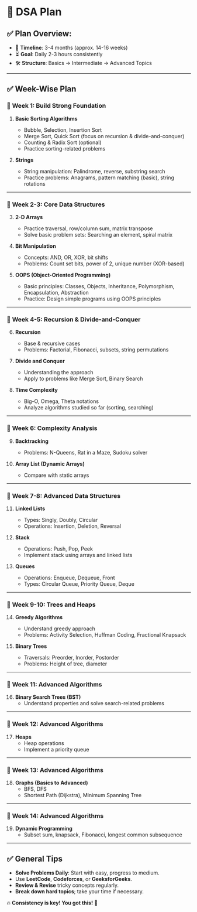 # 🚀 DSA Plan

## ✅ Plan Overview:  
- 📅 **Timeline**: 3-4 months (approx. 14-16 weeks)  
- ⏳ **Goal**: Daily 2-3 hours consistently  
- 🛠️ **Structure**: Basics → Intermediate → Advanced Topics

---

## ✅ Week-Wise Plan  

### 🔹 **Week 1: Build Strong Foundation**  
1. **Basic Sorting Algorithms**  
   - Bubble, Selection, Insertion Sort  
   - Merge Sort, Quick Sort (focus on recursion & divide-and-conquer)  
   - Counting & Radix Sort (optional)  
   - Practice sorting-related problems

2. **Strings**  
   - String manipulation: Palindrome, reverse, substring search  
   - Practice problems: Anagrams, pattern matching (basic), string rotations

---

### 🔹 **Week 2-3: Core Data Structures**  
3. **2-D Arrays**  
   - Practice traversal, row/column sum, matrix transpose  
   - Solve basic problem sets: Searching an element, spiral matrix  

4. **Bit Manipulation**  
   - Concepts: AND, OR, XOR, bit shifts  
   - Problems: Count set bits, power of 2, unique number (XOR-based)  

5. **OOPS (Object-Oriented Programming)**  
   - Basic principles: Classes, Objects, Inheritance, Polymorphism, Encapsulation, Abstraction  
   - Practice: Design simple programs using OOPS principles

---

### 🔹 **Week 4-5: Recursion & Divide-and-Conquer**  
6. **Recursion**  
   - Base & recursive cases  
   - Problems: Factorial, Fibonacci, subsets, string permutations  

7. **Divide and Conquer**  
   - Understanding the approach  
   - Apply to problems like Merge Sort, Binary Search

8. **Time Complexity**  
   - Big-O, Omega, Theta notations  
   - Analyze algorithms studied so far (sorting, searching)

---

### 🔹 **Week 6: Complexity Analysis**  
9. **Backtracking**  
   - Problems: N-Queens, Rat in a Maze, Sudoku solver  

10. **Array List (Dynamic Arrays)**  
    - Compare with static arrays  

---

### 🔹 **Week 7-8: Advanced Data Structures**  
11. **Linked Lists**  
    - Types: Singly, Doubly, Circular  
    - Operations: Insertion, Deletion, Reversal  

12. **Stack**  
    - Operations: Push, Pop, Peek  
    - Implement stack using arrays and linked lists  

13. **Queues**  
    - Operations: Enqueue, Dequeue, Front  
    - Types: Circular Queue, Priority Queue, Deque   

---

### 🔹 **Week 9-10: Trees and Heaps**  
14. **Greedy Algorithms**  
    - Understand greedy approach  
    - Problems: Activity Selection, Huffman Coding, Fractional Knapsack
      
15. **Binary Trees**  
    - Traversals: Preorder, Inorder, Postorder  
    - Problems: Height of tree, diameter  
  

---

### 🔹 **Week 11: Advanced Algorithms**  

16. **Binary Search Trees (BST)**  
    - Understand properties and solve search-related problems

---

### 🔹 **Week 12: Advanced Algorithms**  
17. **Heaps**  
    - Heap operations  
    - Implement a priority queue
---

### 🔹 **Week 13: Advanced Algorithms**  
18. **Graphs (Basics to Advanced)**  
    - BFS, DFS  
    - Shortest Path (Dijkstra), Minimum Spanning Tree  
---

### 🔹 **Week 14: Advanced Algorithms**  
19. **Dynamic Programming**  
    - Subset sum, knapsack, Fibonacci, longest common subsequence 
---

## ✅ General Tips  
- **Solve Problems Daily**: Start with easy, progress to medium.  
- Use **LeetCode**, **Codeforces**, or **GeeksforGeeks**.  
- **Review & Revise** tricky concepts regularly.  
- **Break down hard topics**; take your time if necessary.  

🔥 **Consistency is key! You got this!** 🚀
